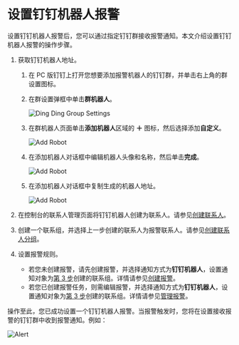 # 设置钉钉机器人报警

设置钉钉机器人报警后，您可以通过指定钉钉群接收报警通知。本文介绍设置钉钉机器人报警的操作步骤。

1.  获取钉钉机器人地址。
    1.  在 PC 版钉钉上打开您想要添加报警机器人的钉钉群，并单击右上角的群设置图标。
    2.  在群设置弹框中单击**群机器人**。

        ![Ding Ding Group Settings](https://static-aliyun-doc.oss-accelerate.aliyuncs.com/assets/img/zh-CN/6557559951/p43301.png)

    3.  在群机器人页面单击**添加机器人**区域的 **＋** 图标，然后选择添加**自定义**。

        ![Add Robot](https://static-aliyun-doc.oss-accelerate.aliyuncs.com/assets/img/zh-CN/6557559951/p43302.png)

    4.  在添加机器人对话框中编辑机器人头像和名称，然后单击**完成**。

        ![Add Robot](https://static-aliyun-doc.oss-accelerate.aliyuncs.com/assets/img/zh-CN/2437736061/p43303.png)

    5.  在添加机器人对话框中复制生成的机器人地址。

        ![Add Robot](https://static-aliyun-doc.oss-accelerate.aliyuncs.com/assets/img/zh-CN/6557559951/p43304.png)

2.  在控制台的联系人管理页面将钉钉机器人创建为联系人。请参见[创建联系人](/cn.zh-CN/大盘和报警/创建联系人.md)。
3.  创建一个联系组，并选择上一步创建的联系人为报警联系人。请参见[创建联系人分组](/cn.zh-CN/大盘和报警/创建联系人分组.md)。
4.  设置报警规则。
    -   若您未创建报警，请先创建报警，并选择通知方式为**钉钉机器人**，设置通知对象为[第 3 步](#step3)创建的联系组。详情请参见[创建报警](/cn.zh-CN/大盘和报警/创建报警.md)。
    -   若您已创建报警任务，则需编辑报警，并选择通知方式为**钉钉机器人**，设置通知对象为[第 3 步](#step3)创建的联系组。详情请参见[管理报警](/cn.zh-CN/大盘和报警/管理报警.md)。

操作至此，您已成功设置一个钉钉机器人报警。当报警触发时，您将在设置接收报警的钉钉群中收到报警通知。例如：

![Alert](https://static-aliyun-doc.oss-accelerate.aliyuncs.com/assets/img/zh-CN/6557559951/p43305.png)

